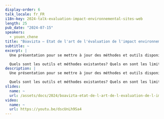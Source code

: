 ```yaml
---
display-order: 6
talk_locale: fr_FR
i18n-key: 2024-talk-evaluation-impact-environnemental-sites-web
length: 25
pub_date: "2024-07-15"
speakers:
  - youen_chene
title: "Boavizta — Etat de l'art de l'évaluation de l'impact environnemental des sites web de contenus"
subtitle: ~
excerpt: |
  Une présentation pour se mettre à jour des méthodes et outils disponible pour évaluer l'impact environnementale des sites web de contenus (et pas forcément mesurer comme on le précise à chaque fois à Boavizta).

  Quels sont les outils et méthodes existantes? Quels en sont les limites actuelles? Quels outils pour quels type de service numériques? Ce sont les questions qui seront couverte pendant ces 25mn.
description: |
  Une présentation pour se mettre à jour des méthodes et outils disponible pour évaluer l'impact environnementale des sites web de contenus (et pas forcément mesurer comme on le précise à chaque fois à Boavizta).

  Quels sont les outils et méthodes existantes? Quels en sont les limites actuelles? Quels outils pour quels type de service numériques? Ce sont les questions qui seront couverte pendant ces 25mn.
slides:
  name: ~
  url: /assets/docs/2024/boavizta-etat-de-l-art-de-l-evaluation-de-l-impact-environnemental-des-sites-web-de-contenus-WeLoveSpeed2024.pdf
video:
  name: ~
  url: https://youtu.be/dscUnLh9Sa4
---
```

